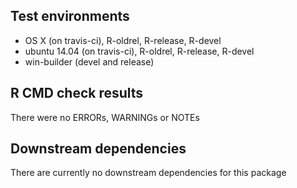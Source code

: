 ## Test environments
* OS X (on travis-ci), R-oldrel, R-release, R-devel
* ubuntu 14.04 (on travis-ci), R-oldrel, R-release, R-devel
* win-builder (devel and release)

## R CMD check results
There were no ERRORs, WARNINGs or NOTEs

## Downstream dependencies
There are currently no downstream dependencies for this package